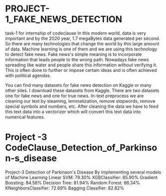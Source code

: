 # PROJECT-1_FAKE_NEWS_DETECTION
task-1 for internship of codeclause
In this modern world, data is very important and by the 2020 year, 1.7 megaBytes data generated per second.
So there are many technologies that change the world by this large amount of data.
Machine learning is one of them and we are using this technology to detect fake news.
Fake news's simple meaning is to incorporate information that leads people to the wrong path.
Nowadays fake news spreading like water and people share this information without verifying it.
This is often done to further or impose certain ideas and is often achieved with political agendas.

You can find many datasets for fake news detection on Kaggle or many other sites.
I download these datasets from Kaggle. There are two datasets one for fake news and one for true news.
In-text preprocess we are cleaning our text by steaming, lemmatization, remove stopwords, remove special symbols and numbers, etc.
After cleaning the data we have to feed this text data into a vectorizer which will convert this text data into numerical features.

# Project -3 CodeClause_Detection_of_Parkinson-s_disease
Project-3 Detection of Parkinson's Disease 
By implementing several models of Machine Learning
      Linear SVM: 79.30%
      XGBClassifier: 85.90%
      Gradient Boosting: 84.58%
      Decision Tree: 81.94%
      Random Forest: 86.34%
      KNeighborsClassifier: 72.69%
      Bagging Classifier: 82.82%

